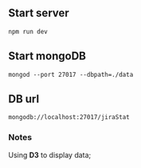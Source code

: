 ## Start server ##

 `npm run dev`

## Start mongoDB ##

 `mongod --port 27017 --dbpath=./data`

## DB url ##

 `mongodb://localhost:27017/jiraStat`

### Notes ###

Using **D3** to display data;
